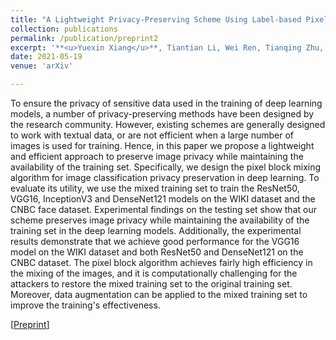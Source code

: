 ```yaml
---
title: "A Lightweight Privacy-Preserving Scheme Using Label-based Pixel Block Mixing for Image Classification in Deep Learning"
collection: publications
permalink: /publication/preprint2
excerpt: '**<u>Yuexin Xiang</u>**, Tiantian Li, Wei Ren, Tianqing Zhu, and Kim-Kwang Raymond Choo'
date: 2021-05-19
venue: 'arXiv'

---
```


To ensure the privacy of sensitive data used in the training of deep learning models, a number of privacy-preserving methods have been designed by the research community. However, existing schemes are generally designed to work with textual data, or are not efficient when a large number of images is used for training. Hence, in this paper we propose a lightweight and efficient approach to preserve image privacy while maintaining the availability of the training set. Specifically, we design the pixel block mixing algorithm for image classification privacy preservation in deep learning. To evaluate its utility, we use the mixed training set to train the ResNet50, VGG16, InceptionV3 and DenseNet121 models on the WIKI dataset and the CNBC face dataset. Experimental findings on the testing set show that our scheme preserves image privacy while maintaining the availability of the training set in the deep learning models. Additionally, the experimental results demonstrate that we achieve good performance for the VGG16 model on the WIKI dataset and both ResNet50 and DenseNet121 on the CNBC dataset. The pixel block algorithm achieves fairly high efficiency in the mixing of the images, and it is computationally challenging for the attackers to restore the mixed training set to the original training set. Moreover, data augmentation can be applied to the mixed training set to improve the training's effectiveness.

[[Preprint](https://arxiv.org/abs/2105.08876)]




